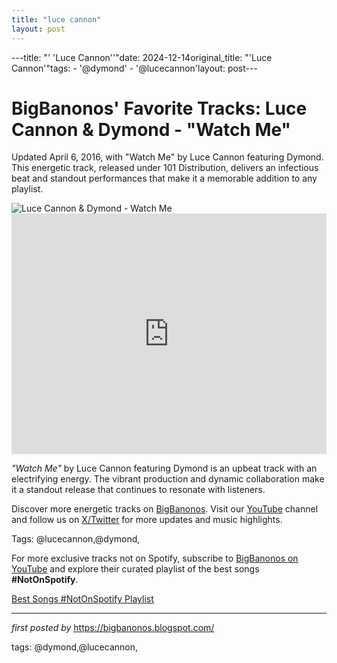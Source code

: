 ```yaml
---
title: "luce cannon"
layout: post
---
```

---title: "' 'Luce Cannon''"date: 2024-12-14original_title: "'Luce Cannon'"tags:  - '@dymond'  - '@lucecannon'layout: post---<!-- Post Title --><h1 >BigBanonos' Favorite Tracks: Luce Cannon & Dymond - "Watch Me"</h1> <!-- Introductory Text --><p >Updated April 6, 2016, with "Watch Me" by Luce Cannon featuring Dymond. This energetic track, released under 101 Distribution, delivers an infectious beat and standout performances that make it a memorable addition to any playlist.</p> <!-- Featured Image --><div > <img src="https://i1.sndcdn.com/avatars-000011491702-ihqn42-t240x240.jpg" alt="Luce Cannon & Dymond - Watch Me" /></div> <!-- YouTube Video Embed --><div > <iframe width="100%" height="385" src="https://www.youtube.com/embed/6a_Kt1OcGrY" title="LUCE CANNON FT. DYMOND - WATCH ME (DJUMBOZIDE REMIX)" frameborder="0" allow="accelerometer; autoplay; clipboard-write; encrypted-media; gyroscope; picture-in-picture; web-share" referrerpolicy="strict-origin-when-cross-origin" allowfullscreen></iframe></div> <!-- Song Information --><div > <p><em>"Watch Me"</em> by Luce Cannon featuring Dymond is an upbeat track with an electrifying energy. The vibrant production and dynamic collaboration make it a standout release that continues to resonate with listeners.</p></div> <!-- Footer Links --><div > <p>Discover more energetic tracks on <a href="https://bigbanonos.blogspot.com/" target="_blank">BigBanonos</a>. Visit our <a href="https://www.youtube.com/@BigBanonos" target="_blank">YouTube</a> channel and follow us on <a href="https://x.com/bigbanonos" target="_blank">X/Twitter</a> for more updates and music highlights.</p></div> <!-- Tags --><p >Tags: @lucecannon,@dymond,</p><!--Subscribe and Playlist Links--><div>    <p>For more exclusive tracks not on Spotify, subscribe to <a href="https://www.youtube.com/@BigBanonos" target="_blank">BigBanonos on YouTube</a> and explore their curated playlist of the best songs <strong>#NotOnSpotify</strong>.</p>    <p><a href="https://www.youtube.com/playlist?list=PLtuNtuTatqI0kFahUCbtbfenC_ET5O_tr" target="_blank">Best Songs #NotOnSpotify Playlist<br /></a></p></div><hr /><p><em>first posted by</em> <a href="https://bigbanonos.blogspot.com/" rel="noopener" target="_new">https://bigbanonos.blogspot.com/</a></p><p>tags: @dymond,@lucecannon,</p>